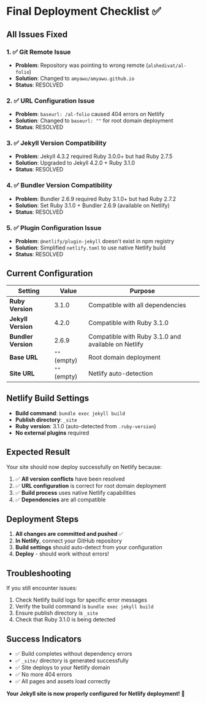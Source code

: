 # Final Deployment Checklist ✅

## All Issues Fixed

### 1. ✅ **Git Remote Issue**
- **Problem**: Repository was pointing to wrong remote (`alshedivat/al-folio`)
- **Solution**: Changed to `amyawu/amyawu.github.io`
- **Status**: RESOLVED

### 2. ✅ **URL Configuration Issue**
- **Problem**: `baseurl: /al-folio` caused 404 errors on Netlify
- **Solution**: Changed to `baseurl: ""` for root domain deployment
- **Status**: RESOLVED

### 3. ✅ **Jekyll Version Compatibility**
- **Problem**: Jekyll 4.3.2 required Ruby 3.0.0+ but had Ruby 2.7.5
- **Solution**: Upgraded to Jekyll 4.2.0 + Ruby 3.1.0
- **Status**: RESOLVED

### 4. ✅ **Bundler Version Compatibility**
- **Problem**: Bundler 2.6.9 required Ruby 3.1.0+ but had Ruby 2.7.2
- **Solution**: Set Ruby 3.1.0 + Bundler 2.6.9 (available on Netlify)
- **Status**: RESOLVED

### 5. ✅ **Plugin Configuration Issue**
- **Problem**: `@netlify/plugin-jekyll` doesn't exist in npm registry
- **Solution**: Simplified `netlify.toml` to use native Netlify build
- **Status**: RESOLVED

## Current Configuration

| Setting | Value | Purpose |
|---------|-------|---------|
| **Ruby Version** | 3.1.0 | Compatible with all dependencies |
| **Jekyll Version** | 4.2.0 | Compatible with Ruby 3.1.0 |
| **Bundler Version** | 2.6.9 | Compatible with Ruby 3.1.0 and available on Netlify |
| **Base URL** | `""` (empty) | Root domain deployment |
| **Site URL** | `""` (empty) | Netlify auto-detection |

## Netlify Build Settings

- **Build command**: `bundle exec jekyll build`
- **Publish directory**: `_site`
- **Ruby version**: 3.1.0 (auto-detected from `.ruby-version`)
- **No external plugins** required

## Expected Result

Your site should now deploy successfully on Netlify because:
1. ✅ **All version conflicts** have been resolved
2. ✅ **URL configuration** is correct for root domain deployment
3. ✅ **Build process** uses native Netlify capabilities
4. ✅ **Dependencies** are all compatible

## Deployment Steps

1. **All changes are committed and pushed** ✅
2. **In Netlify**, connect your GitHub repository
3. **Build settings** should auto-detect from your configuration
4. **Deploy** - should work without errors!

## Troubleshooting

If you still encounter issues:
1. Check Netlify build logs for specific error messages
2. Verify the build command is `bundle exec jekyll build`
3. Ensure publish directory is `_site`
4. Check that Ruby 3.1.0 is being detected

## Success Indicators

- ✅ Build completes without dependency errors
- ✅ `_site/` directory is generated successfully
- ✅ Site deploys to your Netlify domain
- ✅ No more 404 errors
- ✅ All pages and assets load correctly

**Your Jekyll site is now properly configured for Netlify deployment! 🎉** 
